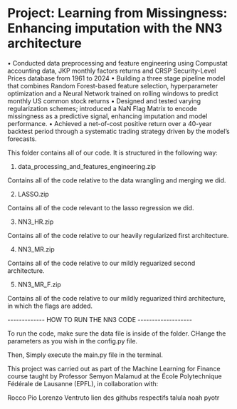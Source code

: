 

# Project: Learning from Missingness: Enhancing imputation with the NN3 architecture

• Conducted data preprocessing and feature engineering using Compustat accounting data, JKP monthly factors returns and CRSP Security-Level Prices database from 1961 to 2024
• Building a three stage pipeline model that combines Random Forest-based feature selection, hyperparameter optimization and a Neural Network trained on rolling windows to predict monthly US common stock returns
• Designed and tested varying regularization schemes; introduced a NaN Flag Matrix to encode missingness as a predictive signal, enhancing imputation and model performance.
• Achieved a net-of-cost positive return over a 40-year backtest period through a systematic trading strategy driven by the model’s forecasts.



This folder contains all of our code. It is structured in the following way:

1. data_processing_and_features_engineering.zip

Contains all of the code relative to the data wrangling and merging we did.

2. LASSO.zip

Contains all of the code relevant to the lasso regression we did.

3. NN3_HR.zip

Contains all of the code relative to our heavily regularized first architecture. 

4. NN3_MR.zip

Contains all of the code relative to our mildly reguarized second architecture. 

5. NN3_MR_F.zip

Contains all of the code relative to our mildly reguarized third architecture, in which the flags are added.

------------- HOW TO RUN THE NN3 CODE -------------------

To run the code, make sure the data file is inside of the folder. CHange the parameters as you wish in the config.py file.

Then, Simply execute the main.py file in the terminal.


This project was carried out as part of the Machine Learning for Finance course taught by Professor Semyon Malamud at the École Polytechnique Fédérale de Lausanne (EPFL), in collaboration with:

Rocco Pio Lorenzo Ventruto lien des githubs respectifs
talula
noah
pyotr
